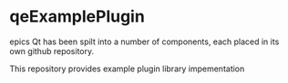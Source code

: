 # qeExamplePlugin
epics Qt has been spilt into a number of components, each placed in its own github repository.

This repository provides example plugin library impementation
